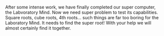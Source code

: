 After some intense work, we have finally completed our super computer, the Labvoratory Mind.
Now we need super problem to test its capabilities.
Square roots, cube roots, 4th roots... such things are far too boring for the Laboratory Mind.
It needs to find the super root! With your help we will almost certainly find it together.

